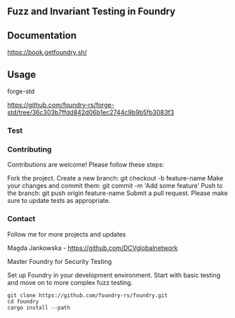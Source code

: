 ## Fuzz and Invariant Testing in Foundry



## Documentation

https://book.getfoundry.sh/

## Usage

forge-std

https://github.com/foundry-rs/forge-std/tree/36c303b7ffdd842d06b1ec2744c9b9b5fb3083f3


### Test



### Contributing

Contributions are welcome! Please follow these steps:

Fork the project.
Create a new branch: git checkout -b feature-name
Make your changes and commit them: git commit -m 'Add some feature'
Push to the branch: git push origin feature-name
Submit a pull request. Please make sure to update tests as appropriate.

### Contact
Follow me for more projects and updates 

Magda Jankowska - https://github.com/DCVglobalnetwork

Master Foundry for Security Testing

Set up Foundry in your development environment. Start with basic testing and move on to more complex fuzz testing.

```shell
git clone https://github.com/foundry-rs/foundry.git
cd foundry
cargo install --path
```


